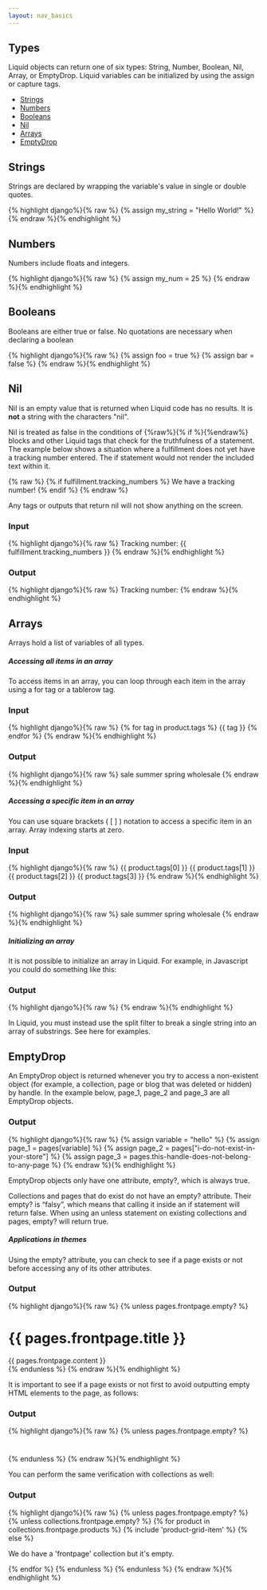 ```yaml
---
layout: nav_basics
---
```

<h2 class="section-title">Types</h2>

Liquid objects can return one of six types: String, Number, Boolean, Nil, Array, or EmptyDrop. Liquid variables can be initialized by using the assign or capture tags.

<div class="panel">
  <div class="panel-body">
    <ul>
      <li>
        <a href="#strings">Strings</a>
      </li>
      <li>
        <a href="#numbers">Numbers</a>
      </li>
      <li>
        <a href="#booleans">Booleans</a>
      </li>
      <li>
        <a href="#nil">Nil</a>
      </li>
      <li>
        <a href="#arrays">Arrays</a>
      </li>
      <li>
        <a href="#emptydrop">EmptyDrop</a>
      </li>
    </ul>
  </div>
</div>

<h2 class="tags" id="strings">Strings</h2>

Strings are declared by wrapping the variable's value in single or double quotes.

<div class="panel">
  <div class="panel-body">
    {% highlight django%}{% raw %}
      {% assign my_string = "Hello World!" %}
    {% endraw %}{% endhighlight %}
  </div>
</div>


<h2 class="tags" id="numbers">Numbers</h2>

Numbers include floats and integers.

<div class="panel">
  <div class="panel-body">
    {% highlight django%}{% raw %}
      {% assign my_num = 25 %}
    {% endraw %}{% endhighlight %}
  </div>
</div>

<h2 class="tags" id="booleans">Booleans</h2>

Booleans are either true or false. No quotations are necessary when declaring a boolean

<div class="panel">
  <div class="panel-body">
    {% highlight django%}{% raw %}
      {% assign foo = true %}
      {% assign bar = false %}
    {% endraw %}{% endhighlight %}
  </div>
</div>

<h2 class="tags" id="nil">Nil</h2>

Nil is an empty value that is returned when Liquid code has no results. It is __not__ a string with the characters "nil".

Nil is treated as false in the conditions of {%raw%}{% if %}{%endraw%} blocks and other Liquid tags that check for the truthfulness of a statement. The example below shows a situation where a fulfillment does not yet have a tracking number entered. The if statement would not render the included text within it.

{% raw %}
  {% if fulfillment.tracking_numbers %}
    We have a tracking number!
  {% endif %}
{% endraw %}

Any tags or outputs that return nil will not show anything on the screen.

<div class="panel">
  <div class="panel-header">
    <h3>Input</h3>
  </div>
  <div class="panel-body">
    {% highlight django%}{% raw %}
    Tracking number: {{ fulfillment.tracking_numbers }}
    {% endraw %}{% endhighlight %}
  </div>
</div>

<div class="panel">
  <div class="panel-header">
    <h3>Output</h3>
  </div>
  <div class="panel-body">
    {% highlight django%}{% raw %}
    Tracking number:
    {% endraw %}{% endhighlight %}
  </div>
</div>


<h2 class="tags" id="arrays">Arrays</h2>

Arrays hold a list of variables of all types.

<h5 class="sub-section-title">Accessing all items in an array</h5>

To access items in an array, you can loop through each item in the array using a for tag or a tablerow tag.


<div class="panel">
  <div class="panel-header">
    <h3>Input</h3>
  </div>
  <div class="panel-body">
    {% highlight django%}{% raw %}
      <!-- if product.tags = "sale", "summer", "spring", "wholesale" -->
      {% for tag in product.tags %}
          {{ tag }}
      {% endfor %}
    {% endraw %}{% endhighlight %}
  </div>
</div>

<div class="panel">
  <div class="panel-header">
    <h3>Output</h3>
  </div>
  <div class="panel-body">
    {% highlight django%}{% raw %}
      sale summer spring wholesale
    {% endraw %}{% endhighlight %}
  </div>
</div>

<h5 class="sub-section-title">Accessing a specific item in an array</h5>

You can use square brackets ( [ ] ) notation to access a specific item in an array. Array indexing starts at zero.

<div class="panel">
  <div class="panel-header">
    <h3>Input</h3>
  </div>
  <div class="panel-body">
    {% highlight django%}{% raw %}
      <!-- if product.tags = "sale", "summer", "spring", "wholesale" -->
      {{ product.tags[0] }}
      {{ product.tags[1] }}
      {{ product.tags[2] }}
      {{ product.tags[3] }}
    {% endraw %}{% endhighlight %}
  </div>
</div>

<div class="panel">
  <div class="panel-header">
    <h3>Output</h3>
  </div>
  <div class="panel-body">
    {% highlight django%}{% raw %}
      sale
      summer
      spring
      wholesale
    {% endraw %}{% endhighlight %}
  </div>
</div>

<h5 class="sub-section-title">Initializing an array</h5>

It is not possible to initialize an array in Liquid. For example, in Javascript you could do something like this:

<div class="panel">
  <div class="panel-header">
    <h3>Output</h3>
  </div>
  <div class="panel-body">
    {% highlight django%}{% raw %}
      <script>
      var cars = ["Saab", "Volvo", "BMW"];
      </script>
    {% endraw %}{% endhighlight %}
  </div>
</div>

In Liquid, you must instead use the split filter to break a single string into an array of substrings. See here for examples.

<h2 class="tags" id="emptydrop">EmptyDrop</h2>

An EmptyDrop object is returned whenever you try to access a non-existent object (for example, a collection, page or blog that was deleted or hidden) by handle. In the example below, page_1, page_2 and page_3 are all EmptyDrop objects.

<div class="panel">
  <div class="panel-header">
    <h3>Output</h3>
  </div>
  <div class="panel-body">
    {% highlight django%}{% raw %}
      {% assign variable = "hello" %}
      {% assign page_1 = pages[variable] %}
      {% assign page_2 = pages["i-do-not-exist-in-your-store"] %}
      {% assign page_3 = pages.this-handle-does-not-belong-to-any-page %}
    {% endraw %}{% endhighlight %}
  </div>
</div>

EmptyDrop objects only have one attribute, empty?, which is always true.

Collections and pages that do exist do not have an empty? attribute. Their empty? is “falsy”, which means that calling it inside an if statement will return false. When using an unless statement on existing collections and pages, empty? will return true.

<h5 class="sub-section-title">Applications in themes</h5>

Using the empty? attribute, you can check to see if a page exists or not before accessing any of its other attributes.

<div class="panel">
  <div class="panel-header">
    <h3>Output</h3>
  </div>
  <div class="panel-body">
    {% highlight django%}{% raw %}
      {% unless pages.frontpage.empty? %}
        <!-- We have a page with handle 'frontpage' and it's not hidden.-->
        <h1>{{ pages.frontpage.title }}</h1>
        <div>{{ pages.frontpage.content }}</div>
      {% endunless %}
    {% endraw %}{% endhighlight %}
  </div>
</div>

It is important to see if a page exists or not first to avoid outputting empty HTML elements to the page, as follows:

<div class="panel">
  <div class="panel-header">
    <h3>Output</h3>
  </div>
  <div class="panel-body">
    {% highlight django%}{% raw %}
      {% unless pages.frontpage.empty? %}
        <h1></h1>
        <div></div>
      {% endunless %}
    {% endraw %}{% endhighlight %}
  </div>
</div>

You can perform the same verification with collections as well:

<div class="panel">
  <div class="panel-header">
    <h3>Output</h3>
  </div>
  <div class="panel-body">
    {% highlight django%}{% raw %}
      {% unless pages.frontpage.empty? %}
        {% unless collections.frontpage.empty? %}
          {% for product in collections.frontpage.products %}
            {% include 'product-grid-item' %}
          {% else %}
            <p>We do have a 'frontpage' collection but it's empty.</p>
          {% endfor %}
        {% endunless %}
      {% endunless %}
    {% endraw %}{% endhighlight %}
  </div>
</div>